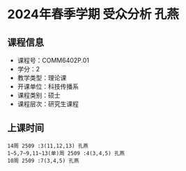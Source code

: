 # 2024年春季学期 受众分析 孔燕






## 课程信息

- 课程号：COMM6402P.01
- 学分：2
- 教学类型：理论课
- 开课单位：科技传播系
- 课程类别：硕士
- 课程层次：研究生课程

## 上课时间

```
14周 2509 :3(11,12,13) 孔燕
1~5,7~9,11~13(单)周 2509 :4(3,4,5) 孔燕
10周 2509 :7(3,4,5) 孔燕
```

